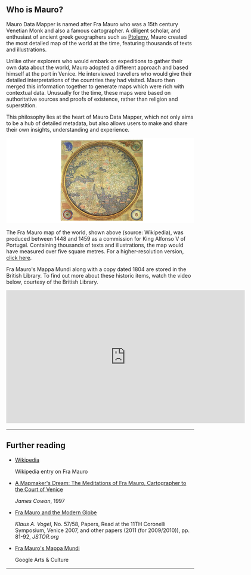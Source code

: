 ## **Who is Mauro?**
Mauro Data Mapper is named after Fra Mauro who was a 15th century Venetian Monk and also a famous cartographer. A diligent scholar, and enthusiast of 
ancient greek geographers such as [Ptolemy](https://en.wikipedia.org/wiki/Ptolemy), Mauro created the most detailed map of the world at the time, featuring 
thousands of texts and illustrations.

Unlike other explorers who would embark on expeditions to gather their own data about the world, Mauro adopted a different approach and based himself 
at the port in Venice. He interviewed travellers who would give their detailed interpretations of the countries they had visited. 
Mauro then merged this information together to generate maps which were rich with contextual data. Unusually for the time, these maps were based 
on authoritative sources and proofs of existence, rather than religion and superstition.  

This philosophy lies at the heart of Mauro Data Mapper, which not only aims to be a hub of detailed metadata, but also allows users to make 
and share their own insights, understanding and experience.

![Fra Mauro map](fra-mauro-map.png)

The Fra Mauro map of the world, shown above (source: Wikipedia), was produced between 1448 and 1459 as a commission for King Alfonso V of Portugal.
Containing thousands of texts and illustrations, the map would have measured over five square metres.  For a higher-resolution version, 
[click here](https://upload.wikimedia.org/wikipedia/commons/1/1b/FraMauroDetailedMap.jpg). 

Fra Mauro's Mappa Mundi along with a copy dated 1804 are stored in the British Library. To find out more about these historic items, watch the video below, courtesy of the British Library.

<iframe width="640" height="357" src="https://www.youtube-nocookie.com/embed/Vae-ieh5heI" title="YouTube video player" frameborder="0" 
allow="accelerometer; autoplay; clipboard-write; encrypted-media; gyroscope; picture-in-picture" allowfullscreen></iframe>

---

## Further reading

* [Wikipedia](https://en.wikipedia.org/wiki/Fra_Mauro)
	
	Wikipedia entry on Fra Mauro
  
* [A Mapmaker's Dream: The Meditations of Fra Mauro, Cartographer to the Court of Venice](https://www.amazon.co.uk/Mapmakers-Dream-Meditations-Cartographer-Venice/dp/0446673382/ref=tmm_pap_swatch_0?_encoding=UTF8&qid=&sr=)
	
	*James Cowan*, 1997

* [Fra Mauro and the Modern Globe](https://www.jstor.org/stable/23993566?seq=1#metadata_info_tab_contents)
  
  	*Klaus A. Vogel*, No. 57/58, Papers, Read at the 11TH Coronelli Symposium, Venice 2007, and other papers (2011 (for 2009/2010)), pp. 81-92, *JSTOR.org*

* [Fra Mauro's Mappa Mundi](https://www.google.co.uk/url?sa=t&rct=j&q=&esrc=s&source=web&cd=&ved=2ahUKEwin4YSliYbwAhVMu3EKHQI4CvgQFjAMegQIAxAD&url=https%3A%2F%2Fartsandculture.google.com%2Fstory%2Ffra-mauro-s-mappa-mundi%2F6wLizVkYn-sMLA&usg=AOvVaw0caj78xGW2p0dBj-xzhZas)
	
	Google Arts & Culture

---

<!--  LocalWords:  fra mauro png
 -->
